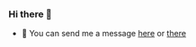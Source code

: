### Hi there 👋
- 💬 You can send me a message [here](https://bit.ly/3043HuX) or [there](https://discord.gg/Ucs6BM55M3)
